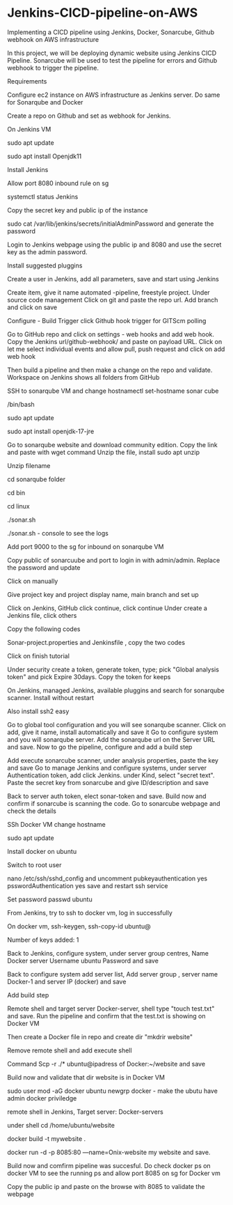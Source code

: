 # Jenkins-CICD-pipeline-on-AWS
Implementing a CICD pipeline using Jenkins, Docker, Sonarcube, Github webhook on AWS infrastructure

In this project, we will be deploying dynamic website using Jenkins CICD Pipeline. Sonarcube will be used to test the pipeline for errors and Github webhook to trigger the pipeline.

Requirements

Configure ec2 instance on AWS infrastructure as Jenkins server. Do same for Sonarqube and Docker

Create a repo on Github and set as webhook for Jenkins.

On Jenkins VM

sudo apt update

sudo apt install Openjdk11 

Install Jenkins

Allow port 8080 inbound rule on sg

systemctl status  Jenkins

Copy the secret key and public ip of the instance

sudo cat /var/lib/jenkins/secrets/initialAdminPassword and generate the password

Login to Jenkins webpage using the public ip and 8080 and use the secret key as the admin password.

Install suggested pluggins

Create a user in Jenkins, add all parameters, save and start using Jenkins

Create item, give it name automated -pipeline, freestyle project. Under source code management Click on git and paste the repo url. Add branch and click on save


Configure - Build Trigger click Github hook trigger for GITScm polling

Go to GitHub repo and click on settings - web hooks and add web hook. Copy the Jenkins url/github-webhook/ and paste on payload URL. Click on let me select individual events and allow pull, push request and click on add web hook

Then build a pipeline and then make a change on the repo and validate. Workspace on Jenkins shows all folders from GitHub

SSH to sonarqube VM and change hostnamectl set-hostname sonar cube

/bin/bash

sudo apt update

sudo apt install openjdk-17-jre

Go to sonarqube website and download community edition. Copy the link and paste with wget command Unzip the file, install sudo apt unzip

Unzip filename

cd sonarqube folder

cd bin

cd linux

./sonar.sh

./sonar.sh - console to see the logs

Add port 9000 to the sg for inbound on sonarqube VM

Copy public of sonarcuube and port to login in with admin/admin. Replace the password and update

Click on manually

Give project key and project display name, main branch and set up

Click on Jenkins, GitHub click continue, click continue Under create a Jenkins file, click others

Copy the following codes

Sonar-project.properties and Jenkinsfile , copy the two codes

Click on finish tutorial

Under security create a token, generate token, type; pick "Global analysis token" and pick Expire 30days. Copy the token for keeps

On Jenkins, managed Jenkins, available pluggins and search for sonarqube scanner. Install without restart

Also install ssh2 easy

Go to global tool configuration and you will see sonarqube scanner. Click on add, give it name, install automatically and save it Go to configure system and you will sonarqube server. Add the sonarqube url on the Server URL and save. Now to go the pipeline, configure and add a build step

Add execute sonarcube scanner, under analysis properties, paste the key and save Go to manage Jenkins and configure systems, under server Authentication token, add click Jenkins. under Kind, select "secret text". Paste the secret key from sonarcube and give ID/description and save

Back to server auth token, elect sonar-token and save. Build now and confirm if sonarcube is scanning the code. Go to sonarcube webpage and check the details

SSh Docker VM
change hostname

sudo apt update

Install docker on ubuntu

Switch to root user

nano /etc/ssh/sshd_config and uncomment pubkeyauthentication yes psswordAuthentication yes save and restart ssh service

Set password passwd ubuntu

From Jenkins, try to ssh to docker vm, log in successfully

On docker vm, ssh-keygen, ssh-copy-id ubuntu@

Number of keys added: 1

Back to Jenkins, configure system, under server group centres, Name Docker server Username ubuntu Password and save

Back to configure system add server list, Add server group , server name Docker-1 and server IP (docker) and save

Add build step

Remote shell and target server Docker-server, shell type "touch test.txt" and save. Run the pipeline and confirm that the test.txt is showing on Docker VM

Then create a Docker file in repo and create dir "mkdrir website"


Remove remote shell and add execute shell

Command
Scp  -r ./* ubuntu@ipadress of Docker:~/website and save

Build now and validate that dir website is in Docker VM

sudo user mod -aG docker ubuntu newgrp docker - make the ubutu have admin docker priviledge 

remote shell in Jenkins, Target server: Docker-servers

under shell
cd /home/ubuntu/website

docker build -t mywebsite .

docker run -d -p 8085:80 —name=Onix-website my website and save.

Build now and comfirm pipeline was succesful. Do check docker ps on docker VM to see the running ps and allow port 8085 on sg for Docker vm

Copy the public ip and paste on the browse with 8085 to validate the webpage


